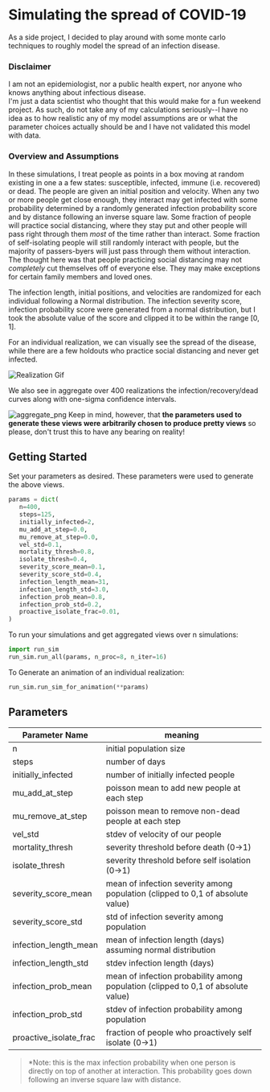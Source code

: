 # Simulating the spread of COVID-19

As a side project, I decided to play around with some monte carlo techniques to roughly model the spread of an infection disease.  

### Disclaimer
I am not an epidemiologist, nor a public health expert, nor anyone who knows anything about infectious disease.  
I'm just a data scientist who thought that this would make for a fun weekend project.
As such, do not take any of my calculations seriously--I have no idea as to how realistic any of my model assumptions are or what the parameter choices actually should be and I have not validated this model with data.

### Overview and Assumptions
In these simulations, I treat people as points in a box moving at random existing in one a a few states: susceptible, infected, immune (i.e. recovered) or dead.
The people are given an initial position and velocity.
When any two or more people get close enough, they interact may get infected with some probability determined by a randomly generated infection probability score and by distance following an inverse square law.
Some fraction of people will practice social distancing, where they stay put and other people will pass right through them *most* of the time rather than interact.
Some fraction of self-isolating people will still randomly interact with people, but the majority of passers-byers will just pass through them without interaction.
The thought here was that people practicing social distancing may not *completely* cut themselves off of everyone else.
They may make exceptions for certain family members and loved ones.

The infection length, initial positions, and velocities are randomized for each individual following a Normal distribution.
The infection severity score, infection probability score were generated from a normal distribution, but I took the absolute value of the score and clipped it to be within the range [0, 1].

For an individual realization, we can visually see the spread of the disease, while there are a few holdouts who practice social distancing and never get infected.

![Realization Gif](https://github.com/scottmgustafson/covid19/raw/master/assets/realization.gif)

We also see in aggregate over 400 realizations the infection/recovery/dead curves along with one-sigma confidence intervals.

![aggregate_png](https://github.com/scottmgustafson/covid19/raw/master/assets/covid19_sim.png)
Keep in mind, however, that **the parameters used to generate these views were arbitrarily chosen to produce pretty views** so please, don't trust this to have any bearing on reality!

## Getting Started
Set your parameters as desired. These parameters were used to generate the above views.

 ```python
params = dict(
    n=400,
    steps=125,
    initially_infected=2,
    mu_add_at_step=0.0,
    mu_remove_at_step=0.0,
    vel_std=0.1,
    mortality_thresh=0.8,
    isolate_thresh=0.4,
    severity_score_mean=0.1,
    severity_score_std=0.4,
    infection_length_mean=31,
    infection_length_std=3.0,
    infection_prob_mean=0.8,
    infection_prob_std=0.2,
    proactive_isolate_frac=0.01,
)
```


To run your simulations and get aggregated views over n simulations: 
```python
import run_sim
run_sim.run_all(params, n_proc=8, n_iter=16)
```

To Generate an animation of an individual realization:

```python
run_sim.run_sim_for_animation(**params)
```

## Parameters

| **Parameter Name** | **meaning**   |  
|--------------------|---|
| n                  |  initial population size |
| steps              |  number of days  |
| initially_infected |  number of initially infected people |
|    mu_add_at_step | poisson mean to add new people at each step |
|    mu_remove_at_step | poisson mean to remove non-dead people at each step |
|    vel_std | stdev of velocity of our people |
|    mortality_thresh | severity threshold before death (0->1)|
|    isolate_thresh | severity threshold before self isolation (0->1)|
|    severity_score_mean | mean of infection severity among population (clipped to 0,1 of absolute value) | 
|    severity_score_std | std of infection severity among  population | 
|    infection_length_mean | mean of infection length (days) assuming normal distribution|
|    infection_length_std | stdev infection length (days) |
|    infection_prob_mean | mean of infection probability among population (clipped to 0,1 of absolute value) |
|    infection_prob_std |  stdev of infection probability among population | 
|    proactive_isolate_frac | fraction of people who proactively self isolate (0->1)|

 > *Note: this is the max infection probability when one person is directly on top of another at interaction. 
>This probability goes down following an inverse square law with distance.

 
